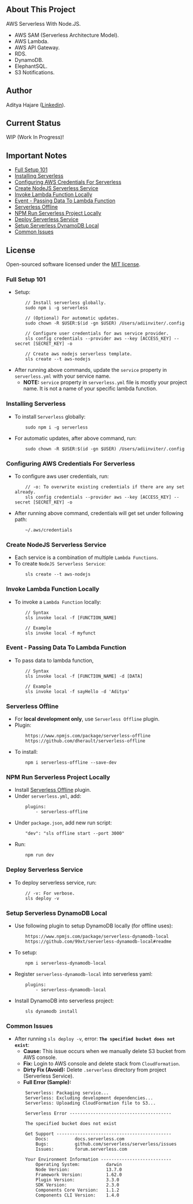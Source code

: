 ## About This Project
AWS Serverless With Node.JS.
- AWS SAM (Serverless Architecture Model).
- AWS Lambda.
- AWS API Gateway.
- RDS.
- DynamoDB.
- ElephantSQL.
- S3 Notifications.

## Author
Aditya Hajare ([Linkedin](https://in.linkedin.com/in/aditya-hajare)).

## Current Status
WIP (Work In Progress)!

## Important Notes
- [Full Setup 101](#full-setup-101)
- [Installing Serverless](#installing-serverless)
- [Configuring AWS Credentials For Serverless](#configuring-aws-credentials-for-serverless)
- [Create NodeJS Serverless Service](#create-nodejs-serverless-service)
- [Invoke Lambda Function Locally](#invoke-lambda-function-locally)
- [Event - Passing Data To Lambda Function](#event---passing-data-to-lambda-function)
- [Serverless Offline](#serverless-offline)
- [NPM Run Serverless Project Locally](#npm-run-serverless-project-locally)
- [Deploy Serverless Service](#deploy-serverless-service)
- [Setup Serverless DynamoDB Local](#setup-serverless-dynamodb-local)
- [Common Issues](#common-issues)

## License
Open-sourced software licensed under the [MIT license](http://opensource.org/licenses/MIT).

### Full Setup 101
- Setup:
    ```
        // Install serverless globally.
        sudo npm i -g serverless

        // (Optional) For automatic updates.
        sudo chown -R $USER:$(id -gn $USER) /Users/adiinviter/.config

        // Configure user credentials for aws service provider.
        sls config credentials --provider aws --key [ACCESS_KEY] --secret [SECRET_KEY] -o

        // Create aws nodejs serverless template.
        sls create --t aws-nodejs
    ```
- After running above commands, update the `service` property in `serverless.yml` with your service name.
    * **NOTE:** `service` property in `serverless.yml` file is mostly your project name. It is not a name of your specific lambda function.

### Installing Serverless
- To install `Serverless` globally:
    ```
        sudo npm i -g serverless
    ```
- For automatic updates, after above command, run:
    ```
        sudo chown -R $USER:$(id -gn $USER) /Users/adiinviter/.config
    ```

### Configuring AWS Credentials For Serverless
- To configure aws user credentials, run:
    ```
        // -o: To overwrite existing credentials if there are any set already.
        sls config credentials --provider aws --key [ACCESS_KEY] --secret [SECRET_KEY] -o
    ```
- After running above command, credentials will get set under following path:
    ```
        ~/.aws/credentials
    ```

### Create NodeJS Serverless Service
- Each service is a combination of multiple `Lambda Functions`.
- To create `NodeJS Serverless Service`:
    ```
        sls create --t aws-nodejs
    ```

### Invoke Lambda Function Locally
- To invoke a `Lambda Function` locally:
    ```
        // Syntax
        sls invoke local -f [FUNCTION_NAME]

        // Example
        sls invoke local -f myfunct
    ```

### Event - Passing Data To Lambda Function
- To pass data to lambda function,
    ```
        // Syntax
        sls invoke local -f [FUNCTION_NAME] -d [DATA]

        // Example
        sls invoke local -f sayHello -d 'Aditya'
    ```

### Serverless Offline
- For **local development only**, use `Serverless Offline` plugin.
- Plugin:
    ```
        https://www.npmjs.com/package/serverless-offline
        https://github.com/dherault/serverless-offline
    ```
- To install:
    ```
        npm i serverless-offline --save-dev
    ````

### NPM Run Serverless Project Locally
- Install [Serverless Offline](#serverless-offline) plugin.
- Under `serverless.yml`, add:
    ```
        plugins:
            - serverless-offline
    ```
- Under `package.json`, add new run script:
    ```
        "dev": "sls offline start --port 3000"
    ```
- Run:
    ```
        npm run dev
    ```

### Deploy Serverless Service
- To deploy serverless service, run:
    ```
        // -v: For verbose.
        sls deploy -v
    ```

### Setup Serverless DynamoDB Local
- Use following plugin to setup DynamoDB locally (for offline uses):
    ```
        https://www.npmjs.com/package/serverless-dynamodb-local
        https://github.com/99xt/serverless-dynamodb-local#readme
    ```
- To setup:
    ```
        npm i serverless-dynamodb-local
    ```
- Register `serverless-dynamodb-local` into serverless yaml:
    ```
        plugins:
            - serverless-dynamodb-local
    ```
- Install DynamoDB into serverless project:
    ```
        sls dynamodb install
    ```

### Common Issues
- After running `sls deploy -v`, error: **`The specified bucket does not exist`**:
    * **Cause:** This issue occurs when we manually delete S3 bucket from AWS console.
    * **Fix:** Login to AWS console and delete stack from `CloudFormation`.
    * **Dirty Fix (Avoid):** Delete `.serverless` directory from project (Serverless Service).
    * **Full Error (Sample):**
    ```
        Serverless: Packaging service...
        Serverless: Excluding development dependencies...
        Serverless: Uploading CloudFormation file to S3...

        Serverless Error ---------------------------------------

        The specified bucket does not exist

        Get Support --------------------------------------------
            Docs:          docs.serverless.com
            Bugs:          github.com/serverless/serverless/issues
            Issues:        forum.serverless.com

        Your Environment Information ---------------------------
            Operating System:          darwin
            Node Version:              13.7.0
            Framework Version:         1.62.0
            Plugin Version:            3.3.0
            SDK Version:               2.3.0
            Components Core Version:   1.1.2
            Components CLI Version:    1.4.0
    ```